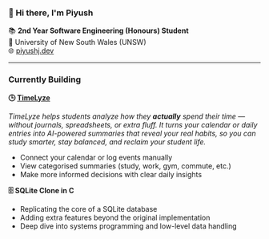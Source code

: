 ### 👋 Hi there, I'm Piyush

📚 **2nd Year Software Engineering (Honours) Student**  
📍 University of New South Wales (UNSW)  
🌐 [piyushj.dev](https://piyushj.dev)

---

### Currently Building

**🕒  [TimeLyze](https://timelyze.app)**

*TimeLyze helps students analyze how they **actually** spend their time — without journals, spreadsheets, or extra fluff. It turns your calendar or daily entries into AI-powered summaries that reveal your real habits, so you can study smarter, stay balanced, and reclaim your student life.*

- Connect your calendar or log events manually  
- View categorised summaries (study, work, gym, commute, etc.)  
- Make more informed decisions with clear daily insights

**🗄️ SQLite Clone in C**  
- Replicating the core of a SQLite database  
- Adding extra features beyond the original implementation  
- Deep dive into systems programming and low-level data handling

